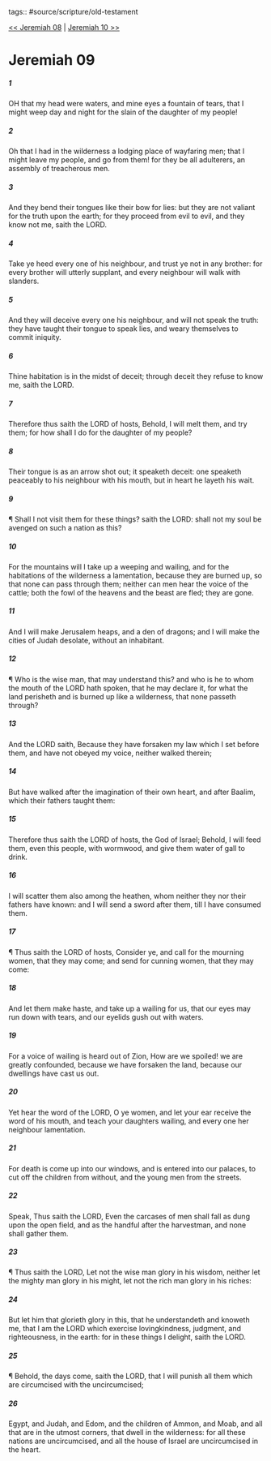 tags:: #source/scripture/old-testament

[<< Jeremiah 08](/Old_Testament/24_Jeremiah/Jeremiah_08.md) | [Jeremiah 10 >>](/Old_Testament/24_Jeremiah/Jeremiah_10.md)

# Jeremiah 09

##### 1

OH that my head were waters, and mine eyes a fountain of tears, that I might weep day and night for the slain of the daughter of my people!

##### 2

Oh that I had in the wilderness a lodging place of wayfaring men; that I might leave my people, and go from them! for they be all adulterers, an assembly of treacherous men.

##### 3

And they bend their tongues like their bow for lies: but they are not valiant for the truth upon the earth; for they proceed from evil to evil, and they know not me, saith the LORD.

##### 4

Take ye heed every one of his neighbour, and trust ye not in any brother: for every brother will utterly supplant, and every neighbour will walk with slanders.

##### 5

And they will deceive every one his neighbour, and will not speak the truth: they have taught their tongue to speak lies, and weary themselves to commit iniquity.

##### 6

Thine habitation is in the midst of deceit; through deceit they refuse to know me, saith the LORD.

##### 7

Therefore thus saith the LORD of hosts, Behold, I will melt them, and try them; for how shall I do for the daughter of my people?

##### 8

Their tongue is as an arrow shot out; it speaketh deceit: one speaketh peaceably to his neighbour with his mouth, but in heart he layeth his wait.

##### 9

¶ Shall I not visit them for these things? saith the LORD: shall not my soul be avenged on such a nation as this?

##### 10

For the mountains will I take up a weeping and wailing, and for the habitations of the wilderness a lamentation, because they are burned up, so that none can pass through them; neither can men hear the voice of the cattle; both the fowl of the heavens and the beast are fled; they are gone.

##### 11

And I will make Jerusalem heaps, and a den of dragons; and I will make the cities of Judah desolate, without an inhabitant.

##### 12

¶ Who is the wise man, that may understand this? and who is he to whom the mouth of the LORD hath spoken, that he may declare it, for what the land perisheth and is burned up like a wilderness, that none passeth through?

##### 13

And the LORD saith, Because they have forsaken my law which I set before them, and have not obeyed my voice, neither walked therein;

##### 14

But have walked after the imagination of their own heart, and after Baalim, which their fathers taught them:

##### 15

Therefore thus saith the LORD of hosts, the God of Israel; Behold, I will feed them, even this people, with wormwood, and give them water of gall to drink.

##### 16

I will scatter them also among the heathen, whom neither they nor their fathers have known: and I will send a sword after them, till I have consumed them.

##### 17

¶ Thus saith the LORD of hosts, Consider ye, and call for the mourning women, that they may come; and send for cunning women, that they may come:

##### 18

And let them make haste, and take up a wailing for us, that our eyes may run down with tears, and our eyelids gush out with waters.

##### 19

For a voice of wailing is heard out of Zion, How are we spoiled! we are greatly confounded, because we have forsaken the land, because our dwellings have cast us out.

##### 20

Yet hear the word of the LORD, O ye women, and let your ear receive the word of his mouth, and teach your daughters wailing, and every one her neighbour lamentation.

##### 21

For death is come up into our windows, and is entered into our palaces, to cut off the children from without, and the young men from the streets.

##### 22

Speak, Thus saith the LORD, Even the carcases of men shall fall as dung upon the open field, and as the handful after the harvestman, and none shall gather them.

##### 23

¶ Thus saith the LORD, Let not the wise man glory in his wisdom, neither let the mighty man glory in his might, let not the rich man glory in his riches:

##### 24

But let him that glorieth glory in this, that he understandeth and knoweth me, that I am the LORD which exercise lovingkindness, judgment, and righteousness, in the earth: for in these things I delight, saith the LORD.

##### 25

¶ Behold, the days come, saith the LORD, that I will punish all them which are circumcised with the uncircumcised;

##### 26

Egypt, and Judah, and Edom, and the children of Ammon, and Moab, and all that are in the utmost corners, that dwell in the wilderness: for all these nations are uncircumcised, and all the house of Israel are uncircumcised in the heart.
